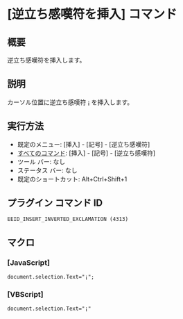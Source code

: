 # \[逆立ち感嘆符を挿入\] コマンド

## 概要

逆立ち感嘆符を挿入します。

## 説明

カーソル位置に逆立ち感嘆符 ¡ を挿入します。

## 実行方法

- 既定のメニュー: \[挿入\] \- \[記号\] \- \[逆立ち感嘆符\]
- [すべてのコマンド](../../glossary/allcommands): \[挿入\] \- \[記号\] \- \[逆立ち感嘆符\]
- ツール バー: なし
- ステータス バー: なし
- 既定のショートカット: Alt+Ctrl+Shift+1

## プラグイン コマンド ID

```
EEID_INSERT_INVERTED_EXCLAMATION (4313)```

## マクロ

### \[JavaScript\]

```
document.selection.Text="¡";
```

### \[VBScript\]

```
document.selection.Text="¡"
```
